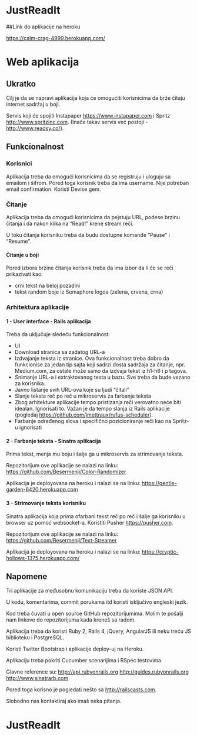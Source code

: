 # JustReadIt

##Link do aplikacije na heroku

https://calm-crag-4999.herokuapp.com/


# Web aplikacija

## Ukratko

Cilj je da se napravi aplikacija koja će omogućiti korisnicima da brže čitaju internet sadržaj u boji.

Servis koji će spojiti Instapaper https://www.instapaper.com i Spritz http://www.spritzinc.com. (Inače takav servis već postoji - http://www.readsy.co/).

## Funkcionalnost

### Korisnici

Aplikacija treba da omogući korisnicima da se registruju i uloguju sa emailom i šifrom. Pored toga korisnik treba da ima username. Nije potreban email confirmation. Koristi Devise gem. 

### Čitanje

Aplikacija treba da omogući korisnicima da pejstuju URL, podese brzinu čitanja i da nakon klika na “Read!” krene stream reči.

U toku čitanja korisniku treba da budu dostupne komande “Pause” i “Resume”.

#### Čitanje u boji

Pored izbora brzine čitanja korisnik treba da ima izbor da li će se reči prikazivati kao:

- crni tekst na beloj pozadini
- tekst random boje iz Semaphore logoa (zelena, crvena, crna)

### Arhitektura aplikacije

#### 1 - User interface - Rails aplikacija 

Treba da uključuje sledeću funkcionalnost:

- UI
- Download stranica sa zadatog URL-a
- Izdvajanje teksta iz stranice. Ova funkcionalnost treba dobro da funkcionise za jedan tip sajta koji sadrzi dosta sadržaja za čitanje, npr. Medium.com, za ostale može samo da izdvaja tekst iz h1-h6 i p tagova.
- Snimanje URL-a i extraktovanog testa u bazu. Sve treba da bude vezano za korisnika.
- Javno listanje svih URL-ova koje su ljudi “čitali”
- Slanje teksta reč po reč u mikroservis za farbanje teksta
- Zbog arhitekture aplikacije tempo pristizanja reči verovatno neće biti idealan. Ignorisati to. Važan je da tempo slanja iz Rails aplikacije (pogledaj https://github.com/jmettraux/rufus-scheduler).
- Farbanje određenog slova i specifično pozicioniranje reči kao na Spritz-u ignorisati

#### 2 - Farbanje teksta - Sinatra aplikacija

Prima tekst, menja mu boju i šalje ga u mikroservis za strimovanje teksta.

Repozitorijum ove aplikacije se nalazi na linku: https://github.com/Besermenji/Color-Randomizer

Aplikacija je deployovana na heroku i nalazi se na linku: https://gentle-garden-6420.herokuapp.com

#### 3 - Strimovanje teksta korisniku

Sinatra aplikacija koja prima ofarbani tekst reč po reč i šalje ga korisniku u browser uz pomoć websocket-a. Koristiti Pusher https://pusher.com.

Repozitorijum ove aplikacije se nalazi na linku: https://github.com/Besermenji/Text-Streamer

Aplikacija je deployovana na heroku i nalazi se na linku: https://cryptic-hollows-1375.herokuapp.com/

## Napomene

Tri aplikacije za međusobnu komunikaciju treba da koriste JSON API.

U kodu, komentarima, commit porukama itd koristi isključivo engleski jezik.

Kod treba čuvati u open source GitHub repozitorijumima. Molim te pošalji nam linkove do repozitorijuma kada kreneš sa radom.

Aplikacija treba da koristi Ruby 2, Rails 4, jQuery, AngularJS ili neku treću JS biblioteku i PostgreSQL.

Koristi Twitter Bootstrap i aplikacije deploy-uj na Heroku.

Aplikaciju treba pokriti Cucumber scenarijima i RSpec testovima.

Glavne reference su:
http://api.rubyonrails.org
http://guides.rubyonrails.org
http://www.sinatrarb.com

Pored toga korisno je pogledati nešto sa http://railscasts.com.

Slobodno nas kontaktiraj ako imaš neka pitanja.
# JustReadIt
